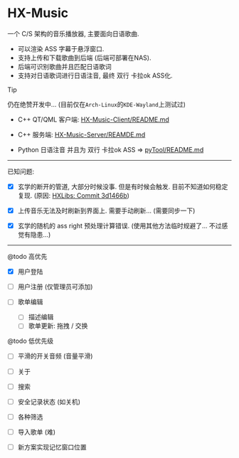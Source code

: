 # HX-Music

一个 C/S 架构的音乐播放器, 主要面向日语歌曲. 

- 可以渲染 ASS 字幕于悬浮窗口.
- 支持上传和下载歌曲到后端 (后端可部署在NAS).
- 后端可识别歌曲并且匹配日语歌词
- 支持对日语歌词进行日语注音, 最终 双行 卡拉ok ASS化.

> [!TIP]
> 仍在绝赞开发中... (目前仅在`Arch-Linux`的`KDE-Wayland`上测试过)

- C++ QT/QML 客户端: [HX-Music-Client/README.md](HX-Music-Client/README.md)

- C++ 服务端: [HX-Music-Server/REAMDE.md](HX-Music-Server/REAMDE.md)

- Python 日语注音 并且为 双行 卡拉ok ASS => [pyTool/README.md](pyTool/README.md)

---

已知问题:

- [x] 玄学的断开的管道, 大部分时候没事. 但是有时候会触发. 目前不知道如何稳定复现. (原因: [HXLibs: Commit 3d1466b](https://github.com/HengXin666/HXLibs/commit/3d1466bd9e61c0708e9a93893d650ebe02157482))

- [x] 上传音乐无法及时刷新到界面上. 需要手动刷新... (需要同步一下)

- [x] 玄学的随机的 ass right 预处理计算错误. (使用其他方法临时规避了... 不过感觉有隐患...)

---

@todo 高优先

- [x] 用户登陆

- [ ] 用户注册 (仅管理员可添加)

- [ ] 歌单编辑
    - [ ] 描述编辑
    - [ ] 歌单更新: 拖拽 / 交换

@todo 低优先级

- [ ] 平滑的开关音频 (音量平滑)

- [ ] 关于

- [ ] 搜索

- [ ] 安全记录状态 (如关机)

- [ ] 各种筛选

- [ ] 导入歌单 (难)

- [ ] 新方案实现记忆窗口位置